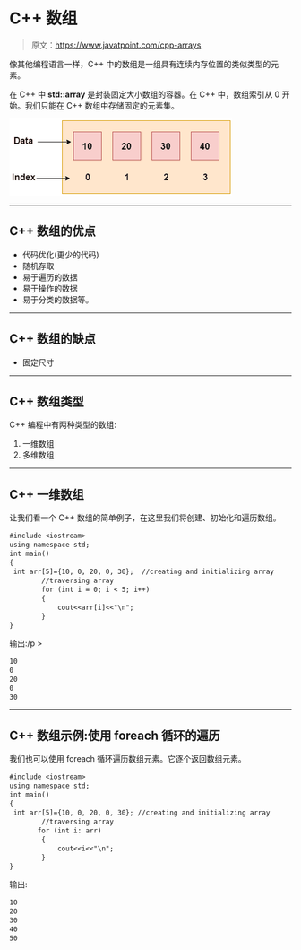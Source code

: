 # C++ 数组

> 原文：<https://www.javatpoint.com/cpp-arrays>

像其他编程语言一样，C++ 中的数组是一组具有连续内存位置的类似类型的元素。

在 C++ 中 **std::array** 是封装固定大小数组的容器。在 C++ 中，数组索引从 0 开始。我们只能在 C++ 数组中存储固定的元素集。

![Java C array 1](img/0c752746251e2666303fc9fc05effee3.png)

* * *

## C++ 数组的优点

*   代码优化(更少的代码)
*   随机存取
*   易于遍历的数据
*   易于操作的数据
*   易于分类的数据等。

* * *

## C++ 数组的缺点

*   固定尺寸

* * *

## C++ 数组类型

C++ 编程中有两种类型的数组:

1.  一维数组
2.  多维数组

* * *

## C++ 一维数组

让我们看一个 C++ 数组的简单例子，在这里我们将创建、初始化和遍历数组。

```
#include <iostream>
using namespace std;
int main()
{
 int arr[5]={10, 0, 20, 0, 30};  //creating and initializing array  
        //traversing array  
        for (int i = 0; i < 5; i++)  
        {  
            cout<<arr[i]<<"\n";  
        }  
}

```

输出:/p >

```
10
0
20
0
30

```

* * *

## C++ 数组示例:使用 foreach 循环的遍历

我们也可以使用 foreach 循环遍历数组元素。它逐个返回数组元素。

```
#include <iostream>
using namespace std;
int main()
{
 int arr[5]={10, 0, 20, 0, 30}; //creating and initializing array  
        //traversing array  
       for (int i: arr)   
        {  
            cout<<i<<"\n";  
        }  
}

```

输出:

```
10
20
30
40
50

```